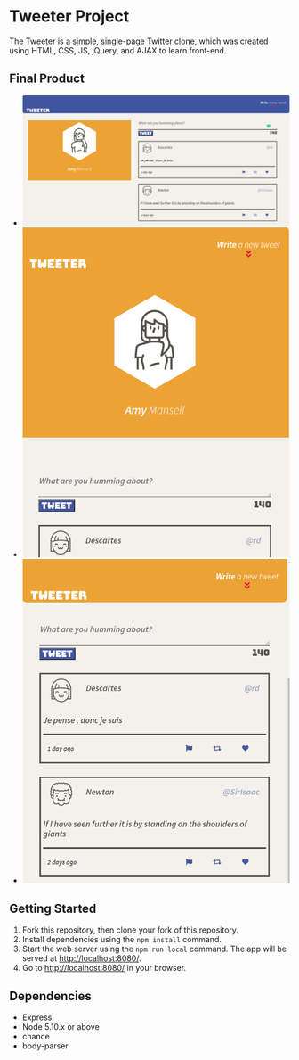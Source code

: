 # Tweeter Project

The Tweeter is a simple, single-page Twitter clone, which was created using HTML, CSS, JS, jQuery, and AJAX to learn front-end.

## Final Product


- ![desc top image](public\images\tweetwe06.png)<br>
- ![smartphone design image](public\images\Tweeter04.png)<br>
- ![smartphone design image](public\images\tweetwe05.png)<br>


## Getting Started

1. Fork this repository, then clone your fork of this repository.
2. Install dependencies using the `npm install` command.
3. Start the web server using the `npm run local` command. The app will be served at <http://localhost:8080/>.
4. Go to <http://localhost:8080/> in your browser.

## Dependencies

- Express
- Node 5.10.x or above
- chance
- body-parser
